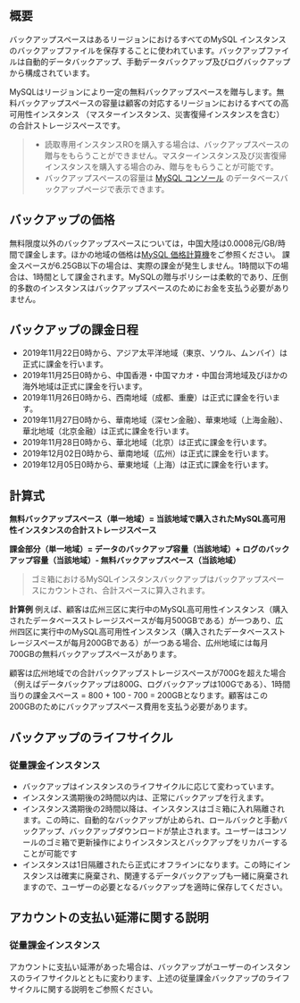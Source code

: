 ## 概要
バックアップスペースはあるリージョンにおけるすべてのMySQL インスタンスのバックアップファイルを保存することに使われています。バックアップファイルは自動的データバックアップ、手動データバックアップ及びログバックアップから構成されています。

MySQLはリージョンにより一定の無料バックアップスペースを贈与します。無料バックアップスペースの容量は顧客の対応するリージョンにおけるすべての高可用性インスタンス （マスターインスタンス、災害復帰インスタンスを含む）の合計ストレージスペースです。
>
>- 読取専用インスタンスROを購入する場合は、バックアップスペースの贈与をもらうことができません。マスターインスタンス及び災害復帰インスタンスを購入する場合のみ、贈与をもらうことが可能です。
>- バックアップスペースの容量は [MySQL コンソール](https://console.cloud.tencent.com/cdb/backup) のデータベースバックアップページで表示できます。

## バックアップの価格
無料限度以外のバックアップスペースについては，中国大陸は0.0008元/GB/時間で課金します。ほかの地域の価格は[MySQL 価格計算機](https://buy.cloud.tencent.com/price/cdb/calculator)をご参照ください。
課金スペースが6.25GB以下の場合は、実際の課金が発生しません。1時間以下の場合は、1時間として課金されます。MySQLの贈与ポリシーは柔軟的であり、圧倒的多数のインスタンスはバックアップスペースのためにお金を支払う必要がありません。

## バックアップの課金日程
- 2019年11月22日0時から、アジア太平洋地域（東京、ソウル、ムンバイ）は正式に課金を行います。
- 2019年11月25日0時から、中国香港・中国マカオ・中国台湾地域及びほかの海外地域は正式に課金を行います。
- 2019年11月26日0時から、西南地域（成都、重慶）は正式に課金を行います。
- 2019年11月27日0時から、華南地域（深セン金融）、華東地域（上海金融）、華北地域（北京金融）は正式に課金を行います。
- 2019年11月28日0時から、華北地域（北京）は正式に課金を行います。
- 2019年12月02日0時から、華南地域（広州）は正式に課金を行います。
- 2019年12月05日0時から、華東地域（上海）は正式に課金を行います。

## 計算式

**無料バックアップスペース（単一地域）= 当該地域で購入されたMySQL高可用性インスタンスの合計ストレージスペース**

**課金部分（単一地域）= データのバックアップ容量（当該地域）+ ログのバックアップ容量（当該地域）- 無料バックアップスペース（当該地域）**

>ゴミ箱におけるMySQLインスタンスバックアップはバックアップスペースにカウントされ、合計スペースに算入されます。

**計算例**
例えば、顧客は広州三区に実行中のMySQL高可用性インスタンス（購入されたデータベースストレージスペースが每月500GBである）が一つあり、広州四区に実行中のMySQL高可用性インスタンス（購入されたデータベースストレージスペースが每月200GBである）が一つある場合、広州地域には每月700GBの無料バックアップスペースがあります。

顧客は広州地域での合計バックアップストレージスペースが700Gを超えた場合（例えばデータバックアップは800G、ログバックアップは100Gである）、1時間当りの課金スペース = 800 + 100 - 700 = 200GBとなります。顧客はこの200GBのためにバックアップスペース費用を支払う必要があります。

## バックアップのライフサイクル
<span id = "anliang_zhouqi"></span>
### 従量課金インスタンス
- バックアップはインスタンスのライフサイクルに応じて変わっています。
- インスタンス満期後の2時間以内は、正常にバックアップを行えます。
- インスタンス満期後の2時間以降は、インスタンスはゴミ箱に入れ隔離されます。この時に、自動的なバックアップが止められ、ロールバックと手動バックアップ、バックアップダウンロードが禁止されます。ユーザーはコンソールのゴミ箱で更新操作によりインスタンスとバックアップをリカバーすることが可能です
- インスタンスは1日隔離されたら正式にオフラインになります。この時にインスタンスは確実に廃棄され、関連するデータバックアップも一緒に廃棄されますので、ユーザーの必要となるバックアップを適時に保存してください。

## アカウントの支払い延滞に関する説明

### 従量課金インスタンス
アカウントに支払い延滞があった場合は、バックアップがユーザーのインスタンスのライフサイクルとともに変わります、上述の従量課金バックアップのライフサイクルに関する説明をご参照ください。
